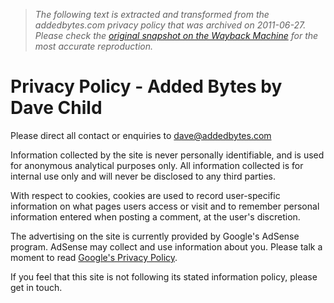 > *The following text is extracted and transformed from the addedbytes.com privacy policy that was archived on 2011-06-27. Please check the [original snapshot on the Wayback Machine](https://web.archive.org/web/20110627113417id_/http%3A//www.addedbytes.com/privacy-policy) for the most accurate reproduction.*

# Privacy Policy - Added Bytes by Dave Child

Please direct all contact or enquiries to [dave@addedbytes.com](http://www.addedbytes.com/dave@addedbytes.com)

Information collected by the site is never personally identifiable, and is used for anonymous analytical purposes only. All information collected is for internal use only and will never be disclosed to any third parties.

With respect to cookies, cookies are used to record user-specific information on what pages users access or visit and to remember personal information entered when posting a comment, at the user's discretion.

The advertising on the site is currently provided by Google's AdSense program. AdSense may collect and use information about you. Please talk a moment to read [Google's Privacy Policy](http://www.google.com/privacy.html).

If you feel that this site is not following its stated information policy, please get in touch.
